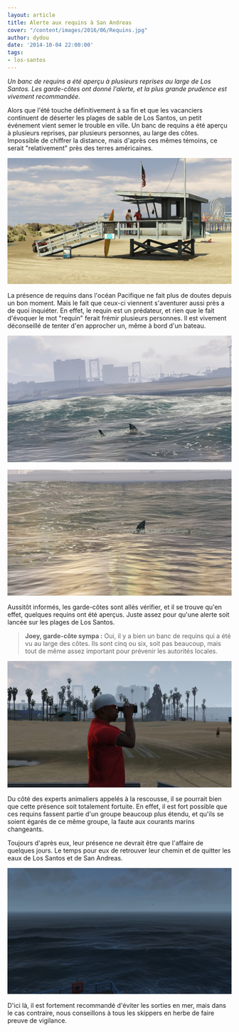 ```yaml
---
layout: article
title: Alerte aux requins à San Andreas
cover: "/content/images/2016/06/Requins.jpg"
author: dydou
date: '2014-10-04 22:00:00'
tags:
- los-santos
---
```


_Un banc de requins a été aperçu à plusieurs reprises au large de Los Santos. Les garde-côtes ont donné l'alerte, et la plus grande prudence est vivement recommandée._

Alors que l'été touche définitivement à sa fin et que les vacanciers continuent de déserter les plages de sable de Los Santos, un petit événement vient semer le trouble en ville. Un banc de requins a été aperçu à plusieurs reprises, par plusieurs personnes, au large des côtes. Impossible de chiffrer la distance, mais d'après ces mêmes témoins, ce serait "relativement" près des terres américaines.

![Les garde-côtes veillent au grain.](  /content/images/2016/06/Requins1.jpg)

La présence de requins dans l'océan Pacifique ne fait plus de doutes depuis un bon moment. Mais le fait que ceux-ci viennent s'aventurer aussi près a de quoi inquiéter. En effet, le requin est un prédateur, et rien que le fait d'évoquer le mot "requin" ferait frémir plusieurs personnes. Il est vivement déconseillé de tenter d'en approcher un, même à bord d'un bateau.

![](  /content/images/2016/06/Requins2.jpg)

![Deux photos prises par des témoins, sur lesquelles on aperçoit nettement les ailerons de requins.](  /content/images/2016/06/Requins3.jpg)

Aussitôt informés, les garde-côtes sont allés vérifier, et il se trouve qu'en effet, quelques requins ont été aperçus. Juste assez pour qu'une alerte soit lancée sur les plages de Los Santos.

> **Joey, garde-côte sympa :** Oui, il y a bien un banc de requins qui a été vu au large des côtes. Ils sont cinq ou six, soit pas beaucoup, mais tout de même assez important pour prévenir les autorités locales.

![Joey.](  /content/images/2016/06/Requins4.jpg)

Du côté des experts animaliers appelés à la rescousse, il se pourrait bien que cette présence soit totalement fortuite. En effet, il est fort possible que ces requins fassent partie d'un groupe beaucoup plus étendu, et qu'ils se soient égarés de ce même groupe, la faute aux courants marins changeants.

Toujours d'après eux, leur présence ne devrait être que l'affaire de quelques jours. Le temps pour eux de retrouver leur chemin et de quitter les eaux de Los Santos et de San Andreas.

![](  /content/images/2016/06/Requins5.jpg)

D'ici là, il est fortement recommandé d'éviter les sorties en mer, mais dans le cas contraire, nous conseillons à tous les skippers en herbe de faire preuve de vigilance.

<!--kg-card-end: markdown-->
